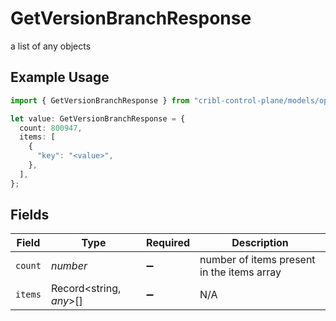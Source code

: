 # GetVersionBranchResponse

a list of any objects

## Example Usage

```typescript
import { GetVersionBranchResponse } from "cribl-control-plane/models/operations";

let value: GetVersionBranchResponse = {
  count: 800947,
  items: [
    {
      "key": "<value>",
    },
  ],
};
```

## Fields

| Field                                      | Type                                       | Required                                   | Description                                |
| ------------------------------------------ | ------------------------------------------ | ------------------------------------------ | ------------------------------------------ |
| `count`                                    | *number*                                   | :heavy_minus_sign:                         | number of items present in the items array |
| `items`                                    | Record<string, *any*>[]                    | :heavy_minus_sign:                         | N/A                                        |